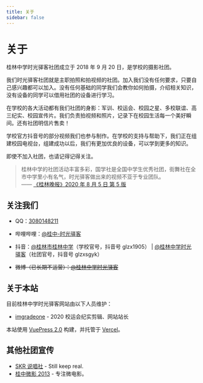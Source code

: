 ```yaml
---
title: 关于
sidebar: false
---
```


# 关于

桂林中学时光驿客社团成立于 2018 年 9 月 20 日，是学校的摄影社团。

我们时光驿客社团就是主职拍照和拍视频的社团。加入我们没有任何要求，只要自己感兴趣都可以加入。没有任何基础的同学我们会教你如何拍摄，介绍相关知识，没有设备的同学可以借用社团的设备进行学习。

在学校的各大活动都有我们社团的身影：军训、校运会、校园之星、多校联谊、高三纪实、校园宣传片。我们负责拍视频和照片，记录下在校园生活每一个美好瞬间。还有社团明信片售卖！

学校官方抖音号的部分视频我们也参与制作。在学校的支持与帮助下，我们正在组建校园电视台，组建成功以后，我们有更加优良的设备，可以学到更多的知识。

即使不加入社团，也请记得记得关注。

> 桂林中学的社团活动丰富多彩，国学社是全国中学生优秀社团，街舞社在全市中学里小有名气，时光驿客做出来的视频不亚于专业团队。  
> —— [《桂林晚报》2020 年 8 月 5 日 第 5 版](http://epaper.guilinlife.com/glwb/html/2020-08/05/content_1758933.htm?div=-1)

## 关注我们
- QQ：[3080148211](https://3020148211.qzone.qq.com)

- 哔哩哔哩：[@桂中-时光驿客](https://space.bilibili.com/378560080/)  

- 抖音：[@桂林市桂林中学](https://www.douyin.com/user/MS4wLjABAAAAiJPzu3OXepzsLYkJpaRcusbHumfpGp9yjiZ6TR1mRUY)（学校官号，抖音号 glzx1905） | [@桂林中学时光驿客](https://www.douyin.com/user/MS4wLjABAAAAmstzN5xTosFAxGRUOT2P-6JNrMOWIJ0yLr3EcOObrAw)（社团官号，抖音号 glzxsgyk）

- ~~微博（已长期不运营）：[@桂林中学时光驿客](https://weibo.com/u/6716656101)~~

## 关于本站

目前桂林中学时光驿客网站由以下人员维护：

- [imgradeone](https://github.com/imgradeone) - 2020 校运会纪实剪辑、网站站长

本站使用 [VuePress 2.0](https://v2.vuepress.vuejs.org/zh/) 构建，并托管于 [Vercel](https://vercel.com)。

## 其他社团宣传

- [SKR 说唱社](https://space.bilibili.com/1165250380) - Still keep real.
- [桂中微影 2013](https://space.bilibili.com/442528905) - 专注微电影。
